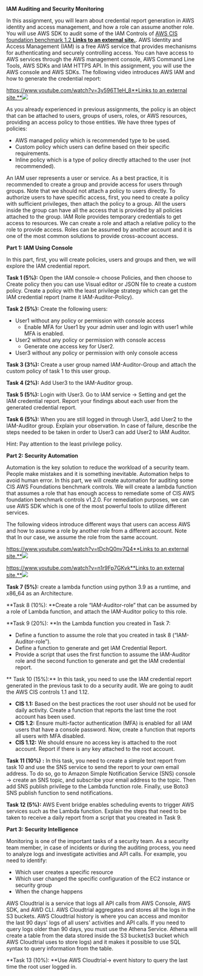 **IAM Auditing and Security Monitoring**

In this assignment, you will learn about credential report generation in AWS identity and access management, and how a role can assume another role. You will use AWS SDK to audit some of the IAM Controls of [AWS CIS foundation benchmark 1.2  **Links to an external site.**](https://docs.aws.amazon.com/securityhub/latest/userguide/securityhub-cis-controls.html). AWS Identity and Access Management (IAM) is a free AWS service that provides mechanisms for authenticating and securely controlling access. You can have access to AWS services through the AWS management console, AWS Command Line Tools, AWS SDKs and IAM HTTPS API. In this assignment, you will use the AWS console and AWS SDKs. The following video introduces AWS IAM and how to generate the credential report:

[https://www.youtube.com/watch?v=3y596T1eH_8**Links to an external site.**](https://www.youtube.com/watch?v=3y596T1eH_8)[![](https://canvas.sfu.ca/images/play_overlay.png)](https://www.youtube.com/watch?v=3y596T1eH_8)

As you already experienced in previous assignments, the policy is an object that can be attached to users, groups of users, roles, or AWS resources, providing an access policy to those entities. We have three types of policies:

* AWS managed policy which is recommended type to be used.
* Custom policy which users can define based on their specific requirements.
* Inline policy which is a type of policy directly attached to the user (not recommended).

An IAM user represents a user or service. As a best practice, it is recommended to create a group and provide access for users through groups. Note that we should not attach a policy to users directly. To authorize users to have specific access, first, you need to create a policy with sufficient privileges, then attach the policy to a group. All the users inside the group can have all the access that is provided by all policies attached to the group. IAM Role provides temporary credentials to get access to resources. We can create a role and attach a relative policy to the role to provide access. Roles can be assumed by another account and it is one of the most common solutions to provide cross-account access.

**Part 1: IAM Using Console**

In this part, first, you will create policies, users and groups and then, we will explore the IAM credential report.

**Task 1 (5%):** Open the IAM console-> choose Policies, and then choose to Create policy then you can use Visual editor or JSON file to create a custom policy. Create a policy with the least privilege strategy which can get the IAM credential report (name it IAM-Auditor-Policy).

**Task 2 (5%):** Create the following users:

* User1 without any policy or permission with console access
  * Enable MFA for User1 by your admin user and login with user1 while MFA is enabled.
* User2 without any policy or permission with console access
  * Generate one access key for User2.
* User3 without any policy or permission with only console access

**Task 3 (3%):** Create a user group named IAM-Auditor-Group and attach the custom policy of task 1 to this user group.

**Task 4 (2%):** Add User3 to the IAM-Auditor group.

**Task 5 (5%):** Login with User3. Go to IAM service -> Setting and get the IAM credential report. Report your findings about each user from the generated credential report.

**Task 6 (5%):** When you are still logged in through User3, add User2 to the IAM-Auditor group. Explain your observation. In case of failure, describe the steps needed to be taken in order to User3 can add User2 to IAM Auditor.

Hint: Pay attention to the least privilege policy.

**Part 2: Security Automation**

Automation is the key solution to reduce the workload of a security team. People make mistakes and it is something inevitable. Automation helps to avoid human error.  In this part, we will create automation for auditing some CIS AWS Foundations benchmark controls. We will create a lambda function that assumes a role that has enough access to remediate some of CIS AWS foundation benchmark controls v1.2.0. For remediation purposes, we can use AWS SDK which is one of the most powerful tools to utilize different services.

The following videos introduce different ways that users can access AWS and how to assume a role by another role from a different account. Note that In our case, we assume the role from the same account.

[https://www.youtube.com/watch?v=tDchQ0nv7Q4**Links to an external site.**](https://www.youtube.com/watch?v=tDchQ0nv7Q4)[![](https://canvas.sfu.ca/images/play_overlay.png)](https://www.youtube.com/watch?v=tDchQ0nv7Q4)

[https://www.youtube.com/watch?v=n1r9Fp7GKvk**Links to an external site.**](https://www.youtube.com/watch?v=n1r9Fp7GKvk)[![](https://canvas.sfu.ca/images/play_overlay.png)](https://www.youtube.com/watch?v=n1r9Fp7GKvk)

**Task 7 (5%):** create a lambda function using python 3.9 as a runtime, and x86_64 as an Architecture.

**Task 8 (10%): **Create a role “IAM-Auditor-role” that can be assumed by a role of Lambda function, and attach the IAM-Auditor policy to this role.

**Task 9 (20%): **In the Lambda function you created in Task 7:

* Define a function to assume the role that you created in task 8 (“IAM-Auditor-role”).
* Define a function to generate and get IAM Credential Report.
* Provide a script that uses the first function to assume the IAM-Auditor role and the second function to generate and get the IAM credential report.

** Task 10 (15%):** In this task, you need to use the IAM credential report generated in the previous task to do a security audit. We are going to audit the AWS CIS controls 1.1 and 1.12.

* **CIS 1.1:**  Based on the best practices the root user should not be used for daily activity. Create a function that reports the last time the root account has been used.
* **CIS 1.2:** Ensure multi-factor authentication (MFA) is enabled for all IAM users that have a console password. Now, create a function that reports all users with MFA disabled.
* **CIS 1.12:** We should ensure no access key is attached to the root account. Report if there is any key attached to the root account.

**Task 11 (10%)** **:** In this task, you need to create a simple text report from task 10  and use the SNS service to send the report to your own email address. To do so, go to Amazon Simple Notification Service (SNS) console -> create an SNS topic, and subscribe your email address to the topic. Then add SNS publish privilege to the Lambda function role. Finally, use Boto3 SNS publish function to send notifications.

**Task 12 (5%):** AWS Event bridge enables scheduling events to trigger AWS services such as the Lambda function. Explain the steps that need to be taken to receive a daily report from a script that you created in Task 9.

**Part 3: Security Intelligence**

Monitoring is one of the important tasks of a security team. As a security team member, in case of incidents or during the auditing process, you need to analyze logs and investigate activities and API calls. For example, you need to identify:

* Which user creates a specific resource
* Which user changed the specific configuration of the EC2 instance or security group
* When the change happens

AWS Cloudtrial is a service that logs all API calls from AWS Console, AWS SDK, and AWD CLI. AWS Cloudtrial aggregates and stores all the logs in the S3 buckets. AWS Cloudtrial history is where you can access and monitor the last 90 days' logs of all users' activities and API calls. If you need to query logs older than 90 days, you must use the Athena Service. Athena will create a table from the data stored inside the S3 bucket(s3 bucket which AWS Cloudtrial uses to store logs) and it makes it possible to use SQL syntax to query information from the table.

**Task 13 (10%): **Use AWS Cloudtrial-> event history to query the last time the root user logged in.
